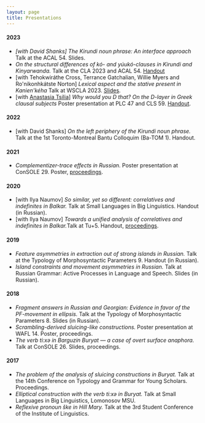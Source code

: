 ```yaml
---
layout: page
title: Presentations
---
```


<h4> 2023 </h4>

<ul>
	<li> <i>[with David Shanks] The Kirundi noun phrase: An interface approach</i> Talk at the ACAL 54. Slides. </li>
	<li> <i>On the structural differences of kó- and yúukó-clauses in Kirundi and Kinyarwanda.</i> Talk at the CLA 2023 and ACAL 54. <a href="{{ site.baseurl }}/files/morgunova_2023_ACAL_handout.pdf" class="pdf">Handout</a> </li>
	<li>[with Tehokwiráthe Cross, Terrance Gatchalian, Willie Myers and Ro'nikonhkátste Norton] <i> Lexical aspect and the stative present in Kanien'kéha </i> Talk at WSCLA 2023. <a href="{{ site.baseurl }}/files/wscla_slides.pdf" class="pdf">Slides</a>.</li>
	<li>[with <a href='https://www.anastasiatsilia.com/'>Anastasia Tsilia</a>] <i> Why would you D that? On the D-layer in Greek clausal subjects </i> Poster presentation at PLC 47 and CLS 59. <a href="{{ site.baseurl }}/files/greek_spr2023_handout.pdf" class="pdf">Handout</a>.</li>
</ul>


<h4> 2022 </h4>

<ul>
	<li>
		[with David Shanks] <i> On the left periphery of the Kirundi noun phrase.</i> Talk at the 1st Toronto-Montreal Bantu Colloquim (Ba-TOM 1). Handout.
	</li>
</ul>

<h4> 2021 </h4>

<ul>
	<li> <i> Complementizer-trace effects in Russian. </i> Poster presentation at ConSOLE 29. Poster, <a href="{{ site.baseurl }}/files/console29-final-morgunova.pdf" class="pdf">proceedings</a>.</li>
</ul>


<h4> 2020 </h4>

<ul>
	<li>[with Ilya Naumov] <i>So similar, yet so different: correlatives and indefinites in Balkar.</i> Talk at Small Languages in Big Linguistics. Handout (in Russian).</li>
	<li> [with Ilya Naumov] <i>Towards a unified analysis of correlatives and indefinites in Balkar.</i>Talk at Tu+5. Handout, <a href="{{ site.baseurl }}/files/morgunova_naumov_correlatives_wh_indef_2020.pdf" class="pdf">proceedings</a>. </li>
</ul>

<h4> 2019 </h4>

<ul>
	<li> <i>Feature asymmetries in extraction out of strong islands in Russian.</i> Talk at the Typology of Morphosyntactic Parameters 9. Handout (in Russian). </li>
	<li> <i>Island constraints and movement asymmetries in Russian.</i> Talk at Russian Grammar: Active Processes in Language and Speech. Slides (in Russian).</li>
</ul>

<h4> 2018 </h4>

<ul>
	<li> <i>Fragment answers in Russian and Georgian: Evidence in favor of the PF-movement in ellipsis.</i> Talk at the Typology of Morphosyntactic Parameters 8. Slides (in Russian). </li>
	<li> <i>Scrambling-derived sluicing-like constructions.</i> Poster presentation at WAFL 14. Poster, proceedings. </li>
	<li> <i>The verb ti:xə in Barguzin Buryat — a case of overt surface anaphora.</i> Talk at ConSOLE 26. Slides, proceedings.</li>
</ul>

<h4> 2017 </h4>

<ul>
	<li><i>The problem of the analysis of sluicing constructions in Buryat.</i> Talk at the 14th Conference on Typology and Grammar for Young Scholars. Proceedings.</li>
	<li><i>Elliptical construction with the verb ti:xə in Buryat.</i> Talk at Small Languages in Big Linguistics, Lomonosov MSU.</li>
	<li><i>Reflexive pronoun ške in Hill Mary.</i> Talk at the 3rd Student Conference of the Institute of Linguistics.</li>
</ul>
